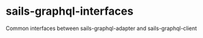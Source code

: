 # sails-graphql-interfaces
Common interfaces between sails-graphql-adapter and sails-graphql-client
